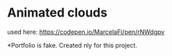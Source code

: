# Animated clouds
 
used here:
https://codepen.io/MarcelaFi/pen/rNWdgpv

*Portfolio is fake. Created nly for this project.
